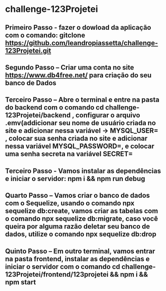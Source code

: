 # challenge-123Projetei

## Primeiro Passo - fazer o dowload da aplicação com o comando: gitclone https://github.com/leandropiassetta/challenge-123Projetei.git

## Segundo Passo – Criar uma conta no site https://www.db4free.net/ para criação do seu banco de Dados

## Terceiro Passo – Abre o terminal e entre na pasta do backend com o  comando cd challenge-123Projetei/backend , configurar o arquivo .emv(addicionar seu nome de usuário criada no site e adicionar nessa variável -> MYSQL_USER= , colocar sua senha criada no site e adicionar nessa variável MYSQL_PASSWORD=, e colocar uma senha secreta na variável SECRET=

## Terceiro Passo -  Vamos instalar as dependências e iniciar o servidor: npm i && npm run debug

## Quarto Passo – Vamos criar o banco de dados com o Sequelize, usando o comando npx sequelize db:create, vamos criar as tabelas com o comando npx sequelize db:migrate, caso você queira por alguma razão deletar  seu banco de dados, utilize o comando npx sequelize db:drop

## Quinto Passo –  Em outro terminal, vamos entrar na pasta frontend, instalar as dependências e iniciar o servidor com o comando cd challenge-123Projetei/frontend/123projetei && npm i && npm start
